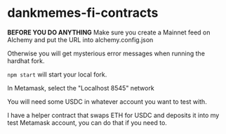 # dankmemes-fi-contracts

**BEFORE YOU DO ANYTHING**
Make sure you create a Mainnet feed on Alchemy and put the URL into alchemy.config.json

Otherwise you will get mysterious error messages when running the hardhat fork.

```npm start``` will start your local fork.

In Metamask, select the "Localhost 8545" network

You will need some USDC in whatever account you want to test with.

I have a helper contract that swaps ETH for USDC and deposits it into my test Metamask account, you can do that if you need to.
